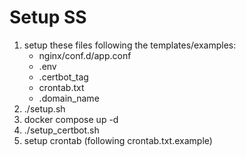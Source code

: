 # Setup SS

1. setup these files following the templates/examples:
   - nginx/conf.d/app.conf
   - .env
   - .certbot_tag
   - crontab.txt
   - .domain_name
2. ./setup.sh
3. docker compose up -d
4. ./setup_certbot.sh
5. setup crontab (following crontab.txt.example)
